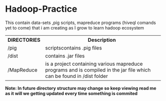 # Hadoop-Practice
This contain data-sets ,pig scripts, mapreduce programs (hiveql comands yet to come) that i am creating as I grow to learn hadoop ecosystem


<table>
<tr><th>DIRECTORIES</th><th>Description</th></tr>
<tr><td>/pig</td><td> scriptscontains .pig files  </td></tr>                                           
<tr><td>/dist</td><td>contains .jar files </td></tr>                                           
<tr><td>/MapReduce</td><td> is a project containing various mapreduce programs and is compiled in the jar file which can be found in /dist folder</td></tr>    
</table>

<b>Note: In future directory structure may change so keep viewing read me as it will we getting updated every time something is commited </b>

